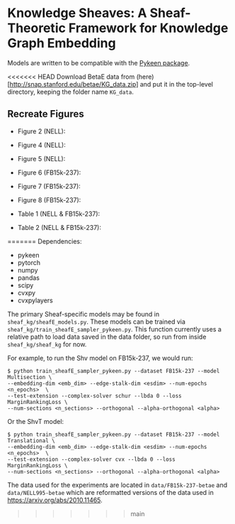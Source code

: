 # Knowledge Sheaves: A Sheaf-Theoretic Framework for Knowledge Graph Embedding

Models are written to be compatible with the
[Pykeen package](https://pykeen.readthedocs.io/en/stable/).

<<<<<<< HEAD
Download BetaE data from (here)[http://snap.stanford.edu/betae/KG_data.zip] and 
put it in the top-level directory, keeping the folder name `KG_data`. 

## Recreate Figures

- Figure 2 (NELL): 
- Figure 4 (NELL):
- Figure 5 (NELL):
- Figure 6 (FB15k-237):
- Figure 7 (FB15k-237):
- Figure 8 (FB15k-237):

- Table 1 (NELL & FB15k-237):
- Table 2 (NELL & FB15k-237):

=======
Dependencies:
- pykeen
- pytorch
- numpy
- pandas
- scipy
- cvxpy
- cvxpylayers

The primary Sheaf-specific models may be found in `sheaf_kg/sheafE_models.py`.
These models can be trained via `sheaf_kg/train_sheafE_sampler_pykeen.py`. This function
currently uses a relative path to load data saved in the data folder, so run from
inside `sheaf_kg/sheaf_kg` for now.

For example, to run the Shv model on FB15k-237, we would run:
```
$ python train_sheafE_sampler_pykeen.py --dataset FB15k-237 --model Multisection \
--embedding-dim <emb_dim> --edge-stalk-dim <esdim> --num-epochs <n_epochs>  \
--test-extension --complex-solver schur --lbda 0 --loss MarginRankingLoss \
--num-sections <n_sections> --orthogonal --alpha-orthogonal <alpha>
```

Or the ShvT model:
```
$ python train_sheafE_sampler_pykeen.py --dataset FB15k-237 --model Translational \
--embedding-dim <emb_dim> --edge-stalk-dim <esdim> --num-epochs <n_epochs>  \
--test-extension --complex-solver cvx --lbda 0 --loss MarginRankingLoss \
--num-sections <n_sections> --orthogonal --alpha-orthogonal <alpha>
```

The data used for the experiments are located in `data/FB15k-237-betae` and
`data/NELL995-betae` which are reformatted versions of the data used in
https://arxiv.org/abs/2010.11465.
>>>>>>> main
